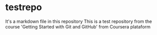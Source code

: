 # testrepo
It's a markdown file in this repository
This is a test repository from the course
'Getting Started with Git and GitHub' from  Coursera plataform

